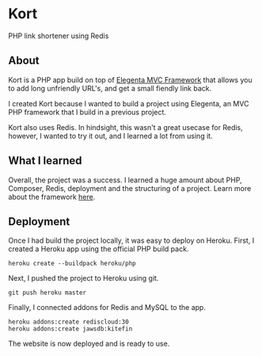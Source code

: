 # Kort

PHP link shortener using Redis

## About

Kort is a PHP app build on top of [Elegenta MVC Framework](https://github.com/thecallum/Eleganta) that allows you to add long unfriendly URL's, and get a small fiendly link back. 

I created Kort because I wanted to build a project using Elegenta, an MVC PHP framework that I build in a previous project.

Kort also uses Redis. In hindsight, this wasn't a great usecase for Redis, however, I wanted to try it out, and I learned a lot from using it.

## What I learned

Overall, the project was a success. I learned a huge amount about PHP, Composer, Redis, deployment and the structuring of a project. Learn more about the framework [here](https://github.com/thecallum/Eleganta).

## Deployment

Once I had build the project locally, it was easy to deploy on Heroku.
First, I created a Heroku app using the official PHP build pack.

    heroku create --buildpack heroku/php

Next,  I pushed the project to Heroku using git.

    git push heroku master

Finally, I connected addons for Redis and MySQL to the app.

    heroku addons:create rediscloud:30
    heroku addons:create jawsdb:kitefin

The website is now deployed and is ready to use.
